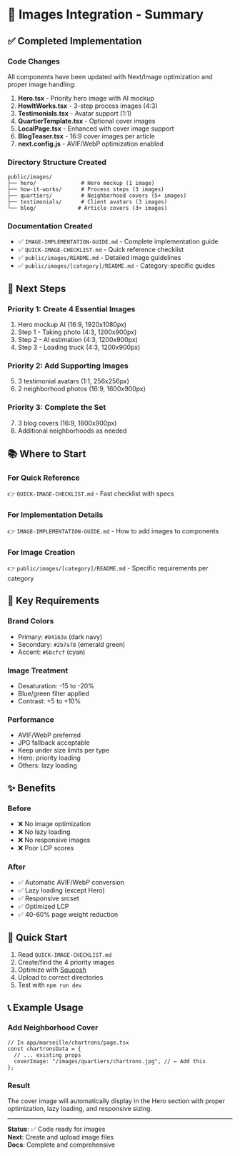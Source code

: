 # 📸 Images Integration - Summary

## ✅ Completed Implementation

### Code Changes
All components have been updated with Next/Image optimization and proper image handling:

1. **Hero.tsx** - Priority hero image with AI mockup
2. **HowItWorks.tsx** - 3-step process images (4:3)
3. **Testimonials.tsx** - Avatar support (1:1)
4. **QuartierTemplate.tsx** - Optional cover images
5. **LocalPage.tsx** - Enhanced with cover image support
6. **BlogTeaser.tsx** - 16:9 cover images per article
7. **next.config.js** - AVIF/WebP optimization enabled

### Directory Structure Created
```
public/images/
├── hero/              # Hero mockup (1 image)
├── how-it-works/      # Process steps (3 images)
├── quartiers/         # Neighborhood covers (5+ images)
├── testimonials/      # Client avatars (3 images)
└── blog/             # Article covers (3+ images)
```

### Documentation Created
- ✅ `IMAGE-IMPLEMENTATION-GUIDE.md` - Complete implementation guide
- ✅ `QUICK-IMAGE-CHECKLIST.md` - Quick reference checklist
- ✅ `public/images/README.md` - Detailed image guidelines
- ✅ `public/images/[category]/README.md` - Category-specific guides

## 🎯 Next Steps

### Priority 1: Create 4 Essential Images
1. Hero mockup AI (16:9, 1920x1080px)
2. Step 1 - Taking photo (4:3, 1200x900px)
3. Step 2 - AI estimation (4:3, 1200x900px)
4. Step 3 - Loading truck (4:3, 1200x900px)

### Priority 2: Add Supporting Images
5. 3 testimonial avatars (1:1, 256x256px)
6. 2 neighborhood photos (16:9, 1600x900px)

### Priority 3: Complete the Set
7. 3 blog covers (16:9, 1600x900px)
8. Additional neighborhoods as needed

## 📚 Where to Start

### For Quick Reference
👉 `QUICK-IMAGE-CHECKLIST.md` - Fast checklist with specs

### For Implementation Details
👉 `IMAGE-IMPLEMENTATION-GUIDE.md` - How to add images to components

### For Image Creation
👉 `public/images/[category]/README.md` - Specific requirements per category

## 🎨 Key Requirements

### Brand Colors
- Primary: `#04163a` (dark navy)
- Secondary: `#2b7a78` (emerald green)
- Accent: `#6bcfcf` (cyan)

### Image Treatment
- Desaturation: -15 to -20%
- Blue/green filter applied
- Contrast: +5 to +10%

### Performance
- AVIF/WebP preferred
- JPG fallback acceptable
- Keep under size limits per type
- Hero: priority loading
- Others: lazy loading

## ✨ Benefits

### Before
- ❌ No image optimization
- ❌ No lazy loading
- ❌ No responsive images
- ❌ Poor LCP scores

### After
- ✅ Automatic AVIF/WebP conversion
- ✅ Lazy loading (except Hero)
- ✅ Responsive srcset
- ✅ Optimized LCP
- ✅ 40-60% page weight reduction

## 🚀 Quick Start

1. Read `QUICK-IMAGE-CHECKLIST.md`
2. Create/find the 4 priority images
3. Optimize with [Squoosh](https://squoosh.app/)
4. Upload to correct directories
5. Test with `npm run dev`

## 📞 Example Usage

### Add Neighborhood Cover
```tsx
// In app/marseille/chartrons/page.tsx
const chartronsData = {
  // ... existing props
  coverImage: "/images/quartiers/chartrons.jpg", // ← Add this
};
```

### Result
The cover image will automatically display in the Hero section with proper optimization, lazy loading, and responsive sizing.

---

**Status**: ✅ Code ready for images  
**Next**: Create and upload image files  
**Docs**: Complete and comprehensive

